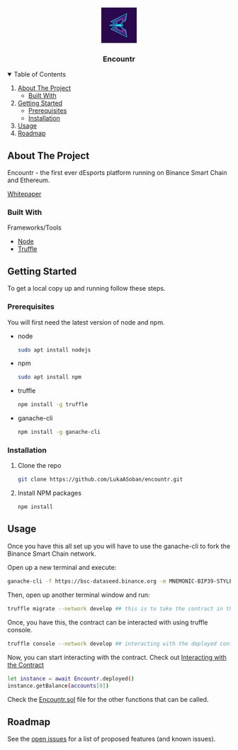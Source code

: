 

<!-- PROJECT LOGO -->
<br />
<p align="center">
  <a href="https://github.com/LukaASoban/encountr">
    <img src="logo.jpg" alt="Logo" width="80" height="80">
  </a>

  <h3 align="center">Encountr</h3>
</p>



<!-- TABLE OF CONTENTS -->
<details open="open">
  <summary>Table of Contents</summary>
  <ol>
    <li>
      <a href="#about-the-project">About The Project</a>
      <ul>
        <li><a href="#built-with">Built With</a></li>
      </ul>
    </li>
    <li>
      <a href="#getting-started">Getting Started</a>
      <ul>
        <li><a href="#prerequisites">Prerequisites</a></li>
        <li><a href="#installation">Installation</a></li>
      </ul>
    </li>
    <li><a href="#usage">Usage</a></li>
    <li><a href="#roadmap">Roadmap</a></li>
  </ol>
</details>



<!-- ABOUT THE PROJECT -->
## About The Project

Encountr - the first ever dEsports platform running on Binance Smart Chain and Ethereum.

[Whitepaper](https://github.com/LukaASoban/encountr/blob/main/EncountrWhitepaperV2.pdf)


### Built With

Frameworks/Tools
* [Node](https://nodejs.org/en/)
* [Truffle](https://www.trufflesuite.com/)



<!-- GETTING STARTED -->
## Getting Started

To get a local copy up and running follow these steps.

### Prerequisites

You will first need the latest version of node and npm.
* node
  ```sh
  sudo apt install nodejs
  ```
* npm
  ```sh
  sudo apt install npm
  ```
* truffle
  ```sh
  npm install -g truffle
  ```
* ganache-cli
  ```sh
  npm install -g ganache-cli
  ```  
  
### Installation

1. Clone the repo
   ```sh
   git clone https://github.com/LukaASoban/encountr.git
   ```
2. Install NPM packages
   ```sh
   npm install
   ```

<!-- USAGE EXAMPLES -->
## Usage

Once you have this all set up you will have to use the ganache-cli to fork the Binance Smart Chain network.

Open up a new terminal and execute:
  ```sh
  ganache-cli -f https://bsc-dataseed.binance.org -m MNEMONIC-BIP39-STYLE ## -f is fork and -m is the mnemonic for your HD wallet (only use for development)
  ```

Then, open up another terminal window and run:

  ```sh
  truffle migrate --network develop ## this is to take the contract in the contracts folder, compile and deploy to ganache
  ```
  
Once, you have this, the contract can be interacted with using truffle console.

  ```sh
  truffle console --network develop ## interacting with the deployed contract on ganache-cli
  ```
  
Now, you can start interacting with the contract. Check out [Interacting with the Contract](https://www.trufflesuite.com/docs/truffle/getting-started/interacting-with-your-contracts)
  ```sh
  let instance = await Encountr.deployed()
  instance.getBalance(accounts[0])
  ```
Check the [Encountr.sol](contracts/Encountr.sol) file for the other functions that can be called.


<!-- ROADMAP -->
## Roadmap

See the [open issues](https://github.com/LukaASoban/encountr/issues) for a list of proposed features (and known issues).



<!-- MARKDOWN LINKS & IMAGES -->
<!-- https://www.markdownguide.org/basic-syntax/#reference-style-links -->
[contributors-shield]: https://img.shields.io/github/contributors/othneildrew/Best-README-Template.svg?style=for-the-badge
[contributors-url]: https://github.com/othneildrew/Best-README-Template/graphs/contributors
[forks-shield]: https://img.shields.io/github/forks/othneildrew/Best-README-Template.svg?style=for-the-badge
[forks-url]: https://github.com/othneildrew/Best-README-Template/network/members
[stars-shield]: https://img.shields.io/github/stars/othneildrew/Best-README-Template.svg?style=for-the-badge
[stars-url]: https://github.com/othneildrew/Best-README-Template/stargazers
[issues-shield]: https://img.shields.io/github/issues/othneildrew/Best-README-Template.svg?style=for-the-badge
[issues-url]: https://github.com/othneildrew/Best-README-Template/issues
[license-shield]: https://img.shields.io/github/license/othneildrew/Best-README-Template.svg?style=for-the-badge
[license-url]: https://github.com/othneildrew/Best-README-Template/blob/master/LICENSE.txt
[linkedin-shield]: https://img.shields.io/badge/-LinkedIn-black.svg?style=for-the-badge&logo=linkedin&colorB=555
[linkedin-url]: https://linkedin.com/in/othneildrew
[product-screenshot]: images/screenshot.png
